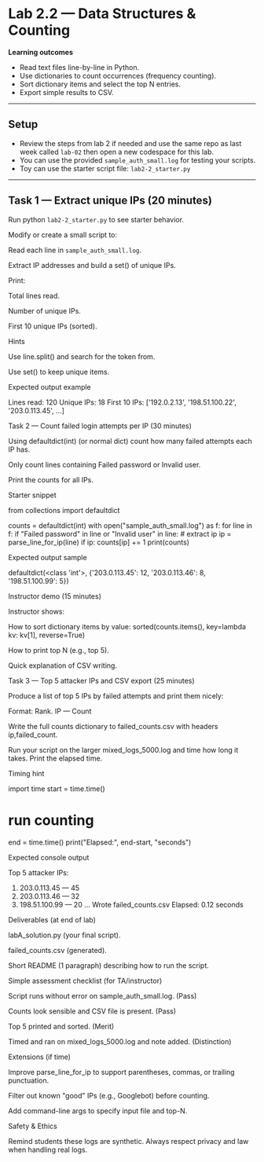 # Lab 2.2 — Data Structures & Counting

**Learning outcomes**

* Read text files line-by-line in Python.  
* Use dictionaries to count occurrences (frequency counting).  
* Sort dictionary items and select the top N entries.  
* Export simple results to CSV.  

---

## Setup

* Review the steps from lab 2 if needed and use the same repo as last week called  `lab-02` then open a new codespace for this lab.  
* You can use the provided `sample_auth_small.log` for testing your scripts.
* Toy can use the starter script file: `lab2-2_starter.py`

---

## Task 1 — Extract unique IPs (20 minutes)

Run python `lab2-2_starter.py` to see starter behavior.

Modify or create a small script to:

Read each line in `sample_auth_small.log`.

Extract IP addresses and build a set() of unique IPs.

Print:

Total lines read.

Number of unique IPs.

First 10 unique IPs (sorted).

Hints

Use line.split() and search for the token from.

Use set() to keep unique items.

Expected output example

Lines read: 120
Unique IPs: 18
First 10 IPs: ['192.0.2.13', '198.51.100.22', '203.0.113.45', ...]

Task 2 — Count failed login attempts per IP (30 minutes)

Using defaultdict(int) (or normal dict) count how many failed attempts each IP has.

Only count lines containing Failed password or Invalid user.

Print the counts for all IPs.

Starter snippet

from collections import defaultdict

counts = defaultdict(int)
with open("sample_auth_small.log") as f:
    for line in f:
        if "Failed password" in line or "Invalid user" in line:
            # extract ip
            ip = parse_line_for_ip(line)
            if ip:
                counts[ip] += 1
print(counts)


Expected output sample

defaultdict(<class 'int'>, {'203.0.113.45': 12, '203.0.113.46': 8, '198.51.100.99': 5})

Instructor demo (15 minutes)

Instructor shows:

How to sort dictionary items by value: sorted(counts.items(), key=lambda kv: kv[1], reverse=True)

How to print top N (e.g., top 5).

Quick explanation of CSV writing.

Task 3 — Top 5 attacker IPs and CSV export (25 minutes)

Produce a list of top 5 IPs by failed attempts and print them nicely:

Format: Rank. IP — Count

Write the full counts dictionary to failed_counts.csv with headers ip,failed_count.

Run your script on the larger mixed_logs_5000.log and time how long it takes. Print the elapsed time.

Timing hint

import time
start = time.time()
# run counting
end = time.time()
print("Elapsed:", end-start, "seconds")


Expected console output

Top 5 attacker IPs:
1. 203.0.113.45 — 45
2. 203.0.113.46 — 32
3. 198.51.100.99 — 20
...
Wrote failed_counts.csv
Elapsed: 0.12 seconds

Deliverables (at end of lab)

labA_solution.py (your final script).

failed_counts.csv (generated).

Short README (1 paragraph) describing how to run the script.

Simple assessment checklist (for TA/instructor)

Script runs without error on sample_auth_small.log. (Pass)

Counts look sensible and CSV file is present. (Pass)

Top 5 printed and sorted. (Merit)

Timed and ran on mixed_logs_5000.log and note added. (Distinction)

Extensions (if time)

Improve parse_line_for_ip to support parentheses, commas, or trailing punctuation.

Filter out known "good" IPs (e.g., Googlebot) before counting.

Add command-line args to specify input file and top-N.

Safety & Ethics

Remind students these logs are synthetic. Always respect privacy and law when handling real logs.
